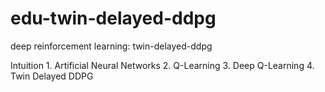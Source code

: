 # edu-twin-delayed-ddpg
deep reinforcement learning: twin-delayed-ddpg

Intuition
    1. Artificial Neural Networks
    2. Q-Learning
    3. Deep Q-Learning
    4. Twin Delayed DDPG
